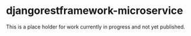 # djangorestframework-microservice

This is a place holder for work currently in progress and not yet published.
